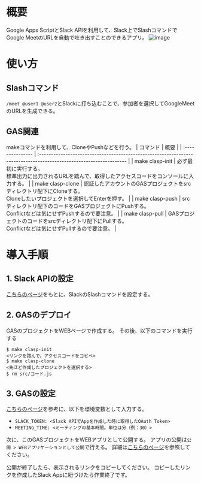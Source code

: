 # 概要
Google Apps ScriptとSlack APIを利用して、Slack上でSlashコマンドでGoogle MeetのURLを自動で吐き出すことのできるアプリ。
![image](https://user-images.githubusercontent.com/58808097/138828237-2c7aeb93-c2bf-44c9-a038-73b86d86998a.png)

# 使い方
## Slashコマンド
`/meet @user1 @user2`とSlackに打ち込むことで、参加者を選択してGoogleMeetのURLを生成できる。

## GAS関連
makeコマンドを利用して、CloneやPushなどを行う。
| コマンド         | 概要                                                                                                                | 
| :--------------- | :------------------------------------------------------------------------------------------------------------------ | 
| make clasp-init  | 必ず最初に実行する。<br>標準出力に出力されるURLを踏んで、取得したアクセスコードをコンソールに入力する。                 | 
| make clasp-clone | 認証したアカウントのGASプロジェクトをsrcディレクトリ配下にCloneする。<br>Cloneしたいプロジェクトを選択してEnterを押す。 | 
| make clasp-push  | srcディレクトリ配下のコードをGASプロジェクトにPushする。<br>Conflictなどは気にせずPushするので要注意。                  | 
| make clasp-pull  | GASプロジェクトのコードをsrcディレクトリ配下にPullする。<br>Conflictなどは気にせずPullするので要注意。                  | 

# 導入手順
## 1. Slack APIの設定
[こちらのページ](https://qiita.com/sskmy1024y/items/0ec5b61a7cfeb8563576)をもとに、SlackのSlashコマンドを設定する。

## 2. GASのデプロイ
GASのプロジェクトをWEBページで作成する。
その後、以下のコマンドを実行する
```
$ make clasp-init
<リンクを踏んで、アクセスコードをコピペ>
$ make clasp-clone
<先ほど作成したプロジェクトを選択する>
$ rm src/コード.js
```

## 3. GASの設定
[こちらのページ](https://qiita.com/Massasquash/items/2209ff367d65c5dd6181)を参考に、以下を環境変数として入力する。
- `SLACK_TOKEN: <Slack APIでAppを作成した時に取得したOAuth Token>`
- `MEETING_TIME: <ミーティングの基本時間。単位は分（例：30）>`

次に、このGASプロジェクトをWEBアプリとして公開する。
アプリの公開は`公開 > WEBアプリケーションとして公開`で行える。
詳細は[こちらのページ](https://qiita.com/sskmy1024y/items/0ec5b61a7cfeb8563576)を参照してください。

公開が終了したら、表示されるリンクをコピーしてください。
コピーしたリンクを作成したSlack Appに紐づけたら作業終了です。
